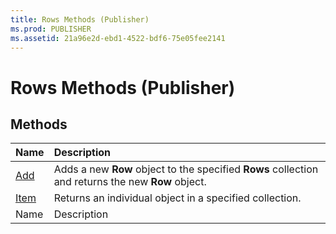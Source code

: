 ```yaml
---
title: Rows Methods (Publisher)
ms.prod: PUBLISHER
ms.assetid: 21a96e2d-ebd1-4522-bdf6-75e05fee2141
---
```



# Rows Methods (Publisher)

## Methods



|**Name**|**Description**|
|:-----|:-----|
| [Add](rows-add-method-publisher.md)|Adds a new  **Row** object to the specified **Rows** collection and returns the new **Row** object.|
| [Item](rows-item-method-publisher.md)|Returns an individual object in a specified collection.|
|Name|Description|

